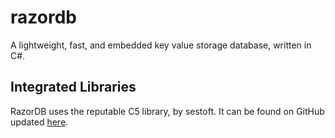 # razordb
A lightweight, fast, and embedded key value storage database, written in C#.

## Integrated Libraries
RazorDB uses the reputable C5 library, by sestoft. It can be found on GitHub updated <a href="https://github.com/sestoft/C5" target="_blank">here</a>.
